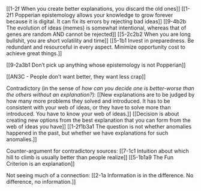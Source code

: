[[1-2f When you create better explanations, you discard the old ones]]
[[1-2f1 Popperian epistemology allows your knowledge to grow forever because it is digital. It can fix its errors by rejecting bad ideas]]
[[9-4b2b The evolution of ideas (memes) is somewhat intentional, whereas that of genes are random AND cannot be rejected]]
[[5-2c2b2 When you are long bullshit, you are short volatility and time]]
[[5-1b1 Invest in preparedness. Be redundant and resourceful in every aspect. Minimize opportunity cost to achieve great things.]]

[[9-2a3b1 Don’t pick up anything whose epistemology is not Popperian]]

[[AN3C - People don’t want better, they want less crap]]

Contradictory (in the sense of *how can you decide one is better-worse than the others without an explanation?*):
[[New explanations are to be judged by how many more problems they solved and introduced. It has to be consistent with your web of ideas, or they have to solve more than introduced. You have to know your web of ideas.]]
[[Decision is about creating new options from the best explanation that you can form from the web of ideas you have]]
[[1-2f1b3a1 The question is not whether anomalies happened in the past, but whether we have explanations for such anomalies.]]

Counter-argument for contradictory sources:
[[7-1c1 Intuition about which hill to climb is usually better than people realize]]
[[5-1b1a9 The Fun Criterion is an explanation]]

Not seeing much of a connection:
[[2-1a Information is in the difference. No difference, no information.]]
